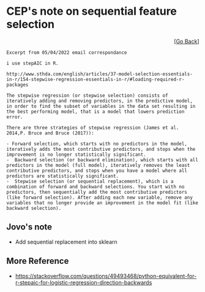 # CEP's note on sequential feature selection

<div align="right">
[<a href="current_status.md">Go Back</a>]
</div>

`Excerpt from 05/04/2022 email correspondance`

```
i use stepAIC in R.

http://www.sthda.com/english/articles/37-model-selection-essentials-in-r/154-stepwise-regression-essentials-in-r/#loading-required-r-packages

The stepwise regression (or stepwise selection) consists of iteratively adding and removing predictors, in the predictive model, in order to find the subset of variables in the data set resulting in the best performing model, that is a model that lowers prediction error.

There are three strategies of stepwise regression (James et al. 2014,P. Bruce and Bruce (2017)):

- Forward selection, which starts with no predictors in the model, iteratively adds the most contributive predictors, and stops when the improvement is no longer statistically significant.
-  Backward selection (or backward elimination), which starts with all predictors in the model (full model), iteratively removes the least contributive predictors, and stops when you have a model where all predictors are statistically significant.
-  Stepwise selection (or sequential replacement), which is a combination of forward and backward selections. You start with no predictors, then sequentially add the most contributive predictors (like forward selection). After adding each new variable, remove any variables that no longer provide an improvement in the model fit (like backward selection).
```

## Jovo's note
- Add sequential replacement into sklearn

## More Reference
- https://stackoverflow.com/questions/49493468/python-equivalent-for-r-stepaic-for-logistic-regression-direction-backwards